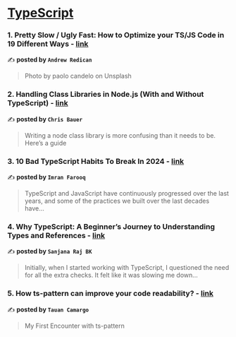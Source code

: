 
<h1><a href=https://medium.com/tag/typescript-tips/recommended target="_blank" rel="noopener noreferrer">TypeScript</a></h1>
<h3>1. Pretty Slow / Ugly Fast: How to Optimize your TS/JS Code in 19 Different Ways - <a href="https://medium.com/@andrew.redican.mejia/pretty-slow-ugly-fast-how-to-optimize-your-ts-js-code-in-19-different-ways-181ecaf4fc58" target="_blank" rel="noopener noreferrer">link</a></h3>

✍️ **posted by `Andrew Redican`**

<blockquote>Photo by paolo candelo on Unsplash</blockquote>

<h3>2. Handling Class Libraries in Node.js (With and Without TypeScript) - <a href="https://medium.com/better-programming/handling-class-libraries-in-node-js-with-and-without-typescript-39b73b2186b6" target="_blank" rel="noopener noreferrer">link</a></h3>

✍️ **posted by `Chris Bauer`**

<blockquote>Writing a node class library is more confusing than it needs to be. Here’s a guide</blockquote>

<h3>3. 10 Bad TypeScript Habits To Break In 2024 - <a href="https://medium.com/gitconnected/10-bad-typescript-habits-to-break-in-2024-4301c67f2ae0" target="_blank" rel="noopener noreferrer">link</a></h3>

✍️ **posted by `Imran Farooq`**

<blockquote>TypeScript and JavaScript have continuously progressed over the last years, and some of the practices we built over the last decades have…</blockquote>

<h3>4. Why TypeScript: A Beginner’s Journey to Understanding Types and References - <a href="https://medium.com/@sanjanarajbk/why-typescript-a-beginners-journey-to-understanding-types-and-references-a90682449f16" target="_blank" rel="noopener noreferrer">link</a></h3>

✍️ **posted by `Sanjana Raj BK`**

<blockquote>Initially, when I started working with TypeScript, I questioned the need for all the extra checks. It felt like it was slowing me down…</blockquote>

<h3>5. How ts-pattern can improve your code readability? - <a href="https://medium.com/@tauantcamargo/how-ts-pattern-can-improve-your-code-readability-d64996841646" target="_blank" rel="noopener noreferrer">link</a></h3>

✍️ **posted by `Tauan Camargo`**

<blockquote>My First Encounter with ts-pattern</blockquote>


